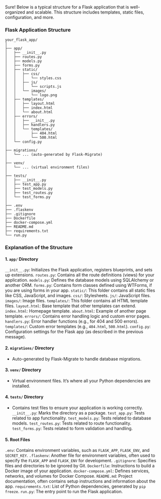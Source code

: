 Sure! Below is a typical structure for a Flask application that is well-organized and scalable. This structure includes templates, static files, configuration, and more.

### Flask Application Structure

```
your_flask_app/
│
├── app/
│   ├── __init__.py
│   ├── routes.py
│   ├── models.py
│   ├── forms.py
│   ├── static/
│   │   ├── css/
│   │   │   └── styles.css
│   │   ├── js/
│   │   │   └── scripts.js
│   │   └── images/
│   │       └── logo.png
│   ├── templates/
│   │   ├── layout.html
│   │   ├── index.html
│   │   └── about.html
│   ├── errors/
│   │   ├── __init__.py
│   │   ├── handlers.py
│   │   └── templates/
│   │       ├── 404.html
│   │       └── 500.html
│   └── config.py
│
├── migrations/
│   └── ... (auto-generated by Flask-Migrate)
│
├── venv/
│   └── ... (virtual environment files)
│
├── tests/
│   ├── __init__.py
│   ├── test_app.py
│   ├── test_models.py
│   ├── test_routes.py
│   └── test_forms.py
│
├── .env
├── .flaskenv
├── .gitignore
├── Dockerfile
├── docker-compose.yml
├── README.md
├── requirements.txt
└── run.py
```

### Explanation of the Structure

#### 1. `app/` Directory
   `__init__.py`: Initializes the Flask application, registers blueprints, and sets up extensions.
   `routes.py`: Contains all the route definitions (views) for your application.
   `models.py`: Defines the database models using SQLAlchemy or another ORM.
   `forms.py`: Contains form classes defined using WTForms, if you are using forms in your app.
   `static/`: This folder contains all static files like CSS, JavaScript, and images.
     `css/`: Stylesheets.
     `js/`: JavaScript files.
     `images/`: Image files.
   `templates/`: This folder contains all HTML template files.
     `layout.html`: Base template that other templates can extend.
     `index.html`: Homepage template.
     `about.html`: Example of another page template.
   `errors/`: Contains error handling logic and custom error pages.
     `handlers.py`: Error handler functions (e.g., for 404 and 500 errors).
     `templates/`: Custom error templates (e.g., `404.html`, `500.html`).
   `config.py`: Configuration settings for the Flask app (as described in the previous message).

#### 2. `migrations/` Directory
   - Auto-generated by Flask-Migrate to handle database migrations.

#### 3. `venv/` Directory
   - Virtual environment files. It’s where all your Python dependencies are installed.

#### 4. `tests/` Directory
   - Contains test files to ensure your application is working correctly.
   `__init__.py`: Marks the directory as a package.
   `test_app.py`: Tests related to app functionality.
   `test_models.py`: Tests related to database models.
   `test_routes.py`: Tests related to route functionality.
   `test_forms.py`: Tests related to form validation and handling.

#### 5. Root Files
   `.env`: Contains environment variables, such as `FLASK_APP`, `FLASK_ENV`, and `SECRET_KEY`.
   `.flaskenv`: Another file for environment variables, often used to specify the `FLASK_APP` and `FLASK_ENV` for development.
   `.gitignore`: Specifies files and directories to be ignored by Git.
   `Dockerfile`: Instructions to build a Docker image of your application.
   `docker-compose.yml`: Defines services, networks, and volumes for Docker Compose.
   `README.md`: Project documentation, often contains setup instructions and information about the app.
   `requirements.txt`: List of Python dependencies, generated by `pip freeze`.
   `run.py`: The entry point to run the Flask application.
